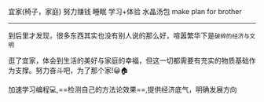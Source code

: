 宜家(椅子，家庭) 努力赚钱
睡眠 学习+体验
水晶汤包
make plan for brother
*****
到后里才发现，很多东西其实也没有别人说的那么好，喧嚣繁华下是`破碎的经济与文明`

逛了宜家，体会到生活的美好与家庭的幸福，但这一切都需要有充实的物质基础作为支撑。努力奋斗吧，为了那个家!😀🏠

加速学习编程💻,==检测自己的方法论效果==,提供经济底气，明确发展方向